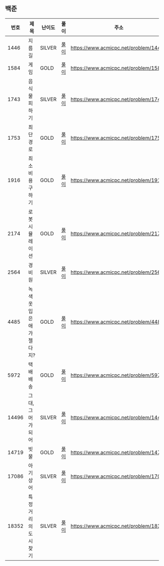 
## 백준
|번호|제목|난이도|풀이|주소|
|---|---|---|---|---|
|1446|지름길|SILVER|[풀이](https://github.com/yhh1056/studyAlgorithm/blob/main/baekjoon/b1446/Main.java)|https://www.acmicpc.net/problem/1446|
|1584|게임|GOLD|[풀이](https://github.com/yhh1056/studyAlgorithm/blob/main/baekjoon/b1584/Main.java)|https://www.acmicpc.net/problem/1584|
|1743|음식물 피하기|SILVER|[풀이](https://github.com/yhh1056/studyAlgorithm/blob/main/baekjoon/b1743/Main.java)|https://www.acmicpc.net/problem/1743|
|1753|최단경로|GOLD|[풀이](https://github.com/yhh1056/studyAlgorithm/blob/main/baekjoon/b1753/Main.java)|https://www.acmicpc.net/problem/1753|
|1916|최소비용 구하기|GOLD|[풀이](https://github.com/yhh1056/studyAlgorithm/blob/main/baekjoon/b1916/Main.java)|https://www.acmicpc.net/problem/1916|
|2174|로봇 시뮬레이션|GOLD|[풀이](https://github.com/yhh1056/studyAlgorithm/blob/main/baekjoon/b2174/Main.java)|https://www.acmicpc.net/problem/2174|
|2564|경비원|SILVER|[풀이](https://github.com/yhh1056/studyAlgorithm/blob/main/baekjoon/b2564/Main.java)|https://www.acmicpc.net/problem/2564|
|4485|녹색 옷 입은 애가 젤다지?|GOLD|[풀이](https://github.com/yhh1056/studyAlgorithm/blob/main/baekjoon/b4485/Main.java)|https://www.acmicpc.net/problem/4485|
|5972|택배 배송|GOLD|[풀이](https://github.com/yhh1056/studyAlgorithm/blob/main/baekjoon/b5972/Main.java)|https://www.acmicpc.net/problem/5972|
|14496|그대, 그머가 되어|SILVER|[풀이](https://github.com/yhh1056/studyAlgorithm/blob/main/baekjoon/b14496/Main.java)|https://www.acmicpc.net/problem/14496|
|14719|빗물|GOLD|[풀이](https://github.com/yhh1056/studyAlgorithm/blob/main/baekjoon/b14719/Main.java)|https://www.acmicpc.net/problem/14719|
|17086|아기 상어|SILVER|[풀이](https://github.com/yhh1056/studyAlgorithm/blob/main/baekjoon/b17086/Main.java)|https://www.acmicpc.net/problem/17086|
|18352|특정 거리의 도시 찾기|SILVER|[풀이](https://github.com/yhh1056/studyAlgorithm/blob/main/baekjoon/b18352/Main.java)|https://www.acmicpc.net/problem/18352|
